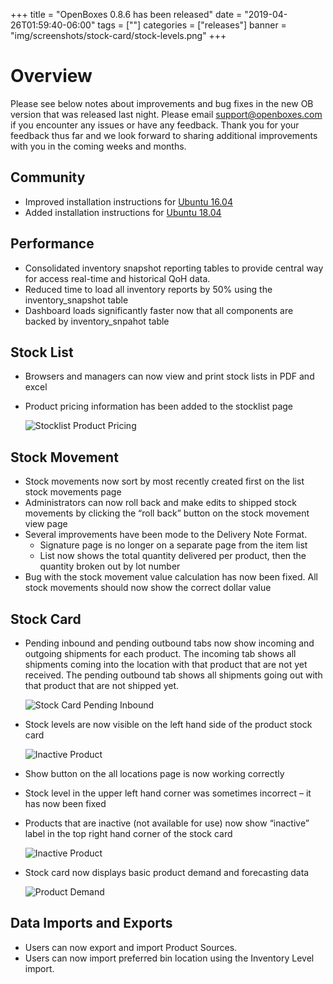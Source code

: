 +++
title = "OpenBoxes 0.8.6 has been released"
date = "2019-04-26T01:59:40-06:00"
tags = [""]
categories = ["releases"]
banner = "img/screenshots/stock-card/stock-levels.png"
+++

# Overview
Please see below notes about improvements and bug fixes in the new OB version that was released last night.
Please email [support@openboxes.com](mailto:support@openboxes.com) if you encounter any issues or have any feedback.
Thank you for your feedback thus far and we look forward to sharing additional improvements with you in the coming
weeks and months.

## Community
* Improved installation instructions for [Ubuntu 16.04](http://docs.openboxes.com/en/develop/installation/ubuntu1604/)
* Added installation instructions for [Ubuntu 18.04](http://docs.openboxes.com/en/develop/installation/ubuntu1804/)

## Performance

* Consolidated inventory snapshot reporting tables to provide central way for access real-time and historical QoH data.
* Reduced time to load all inventory reports by 50% using the inventory_snapshot table
* Dashboard loads significantly faster now that all components are backed by inventory_snpahot table

## Stock List

* Browsers and managers can now view and print stock lists in PDF and excel
* Product pricing information has been added to the stocklist page

    <img src="/img/screenshots/stocklist/stocklist-product-pricing.jpg" class="img-responsive" alt="Stocklist Product Pricing"/>


## Stock Movement

* Stock movements now sort by most recently created first on the list stock movements page
* Administrators can now roll back and make edits to shipped stock movements by clicking the “roll back” button on the stock movement view page
* Several improvements have been mode to the Delivery Note Format.
    * Signature page is no longer on a separate page from the item list
    * List now shows the total quantity delivered per product, then the quantity broken out by lot number
* Bug with the stock movement value calculation has now been fixed. All stock movements should now show the correct dollar value

## Stock Card

* Pending inbound and pending outbound tabs now show incoming and outgoing shipments for each product. The incoming tab shows all shipments coming into the location with that product that are not yet received. The pending outbound tab shows all shipments going out with that product that are not shipped yet.

    <img src="/img/screenshots/stock-card/pending-inbound.png" class="img-responsive" alt="Stock Card Pending Inbound"/>

* Stock levels are now visible on the left hand side of the product stock card

    <img src="/img/screenshots/stock-card/stock-levels.png" class="img-responsive" alt="Inactive Product"/>

* Show button on the all locations page is now working correctly
* Stock level in the upper left hand corner was sometimes incorrect – it has now been fixed
* Products that are inactive (not available for use) now show “inactive” label in the top right hand corner of the stock card

    <img src="/img/screenshots/stock-card/product-inactive.png" class="img-responsive" alt="Inactive Product"/>

* Stock card now displays basic product demand and forecasting data

    <img src="/img/screenshots/stock-card/product-demand.png" class="img-responsive" alt="Product Demand"/>

## Data Imports and Exports

* Users can now export and import Product Sources.
* Users can now import preferred bin location using the Inventory Level import.